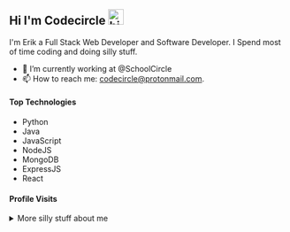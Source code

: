 ## Hi I'm Codecircle <img src="https://user-images.githubusercontent.com/1303154/88677602-1635ba80-d120-11ea-84d8-d263ba5fc3c0.gif" width="28px" alt="hi">

I'm Erik a Full Stack Web Developer and Software Developer. I Spend most of time coding and doing silly stuff.

- 🔭 I’m currently working at @SchoolCircle
- 📫 How to reach me: codecircle@protonmail.com.

#### Top Technologies

- Python
- Java
- JavaScript
- NodeJS
- MongoDB
- ExpressJS
- React


#### Profile Visits 


<details>
<summary>
  More silly stuff about me
</summary>

#### Github Stats

![Ipenywis's github stats](https://github-readme-stats.vercel.app/api?username=codcircle&count_private=true&theme=tokyonight&hide=contribs,prs)

</details>


[reactplaylist]: https://www.youtube.com/watch?v=KxXXEL-k47Y&list=PLvXDmnBbOF7RnYiZvDwl2Pzcs2kfi10wd
[vscodetutorial]: https://www.youtube.com/watch?v=Bkie2ai8qeE&t=8s
[htmltutorial]: https://www.youtube.com/watch?v=VK6MXVxOsws&t=27s
[javascripttutorial]: https://www.youtube.com/watch?v=D-LHKvmX37E
